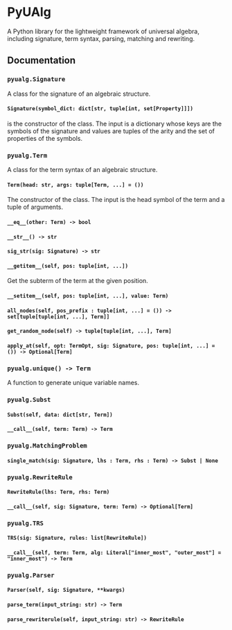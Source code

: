 # PyUAlg

A Python library for the lightweight framework of universal algebra, including signature, term syntax, parsing, matching and rewriting.

## Documentation

### `pyualg.Signature` 
A class for the signature of an algebraic structure. 

#### `Signature(symbol_dict: dict[str, tuple[int, set[Property]]])` 
is the constructor of the class. The input is a dictionary whose keys are the symbols of the signature and values are tuples of the arity and the set of properties of the symbols.

### `pyualg.Term` 
A class for the term syntax of an algebraic structure.

#### `Term(head: str, args: tuple[Term, ...] = ())`
The constructor of the class. The input is the head symbol of the term and a tuple of arguments.

#### `__eq__(other: Term) -> bool`
#### `__str__() -> str`
#### `sig_str(sig: Signature) -> str`
#### `__getitem__(self, pos: tuple[int, ...])`
Get the subterm of the term at the given position.
#### `__setitem__(self, pos: tuple[int, ...], value: Term)`
#### `all_nodes(self, pos_prefix : tuple[int, ...] = ()) -> set[tuple[tuple[int, ...], Term]]`
#### `get_random_node(self) -> tuple[tuple[int, ...], Term]`
#### `apply_at(self, opt: TermOpt, sig: Signature, pos: tuple[int, ...] = ()) -> Optional[Term]`


### `pyualg.unique() -> Term`
A function to generate unique variable names.


### `pyualg.Subst`
#### `Subst(self, data: dict[str, Term])`
#### `__call__(self, term: Term) -> Term`

### `pyualg.MatchingProblem`
#### `single_match(sig: Signature, lhs : Term, rhs : Term) -> Subst | None`

### `pyualg.RewriteRule`
#### `RewriteRule(lhs: Term, rhs: Term)`
#### `__call__(self, sig: Signature, term: Term) -> Optional[Term]`

### `pyualg.TRS`
#### `TRS(sig: Signature, rules: list[RewriteRule])`
#### `__call__(self, term: Term, alg: Literal["inner_most", "outer_most"] = "inner_most") -> Term`

### `pyualg.Parser`
#### `Parser(self, sig: Signature, **kwargs)`
#### `parse_term(input_string: str) -> Term`
#### `parse_rewriterule(self, input_string: str) -> RewriteRule`